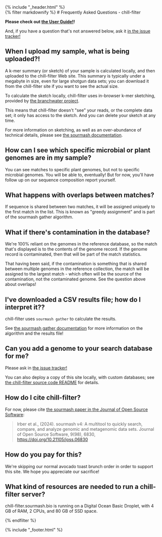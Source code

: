 <html><head>
    <title>chill-filter sample screening - Frequently Asked Questions (FAQ)</title>
    {% include "_header.html" %}
</head>

  <body>
    <main class="container">
      {% filter markdownify %}
# Frequently Asked Questions - chill-filter

**Please check out [the User Guide!](/guide)!**

And, if you have a question that's not answered below, ask it [in the issue tracker!](https://github.com/dib-lab/chill-filter)

## When I upload my sample, what is being uploaded?!

A k-mer summary (or sketch) of your sample is calculated
locally, and then uploaded to the chill-filter Web site.
This summary is typically under a megabyte in size, even for
large shotgun data sets; you can download it from the chill-filter
site if you want to see the actual size.

To calculate the sketch locally, chill-filter uses in-browser k-mer
sketching, provided by
[the branchwater project](https://github.com/sourmash-bio/branchwater/tree/main/app/static).

This means that chill-filter doesn't "see" your reads, or the
complete data set; it only has access to the sketch. And you can
delete your sketch at any time.  <p> For more information on
sketching, as well as an over-abundance of technical details, please
see [the sourmash documentation](https://sourmash.readthedocs.io/).

## How can I see which specific microbial or plant genomes are in my sample?

You can see matches to specific plant genomes, but not to specific
microbial genomes. You will be able to, eventually! But for now,
you'll have follow up on our sequence composition report yourself.

## What happens with overlaps between matches?

If sequence is shared between two matches, it will be assigned uniquely
to the first match in the list. This is known as "greedy assignment" and
is part of the sourmash gather algorithm.

## What if there's contamination in the database?

We're 100% reliant on the genomes in the reference database, so the
match that's displayed is to the contents of the genome record. If
the genome record is contaminated, then that will be part of the match
statistics.

That having been said, if the contamination is something that is shared
between multiple genomes in the reference collection, the match will
be assigned to the largest match - which often will be the source of
the contamination, not the contaminated genome. See the question above
about overlaps!

## I've downloaded a CSV results file; how do I interpret it??

chill-filter uses `sourmash gather` to calculate the results.

See
[the sourmash gather documentation](https://sourmash.readthedocs.io/en/latest/classifying-signatures.html#appendix-a-how-sourmash-gather-works)
for more information on the algorithm and the results file!

## Can you add a genome to your search database for me?

Please ask in [the issue tracker!](https://github.com/dib-lab/chill-filter/issues)

You can also deploy a copy of this site locally, with custom databases; see
[the chill-filter source code README](https://github.com/dib-lab/chill-filter)
for details.

## How do I cite chill-filter?

For now, please cite [the sourmash paper in the Journal of Open Source Software](https://joss.theoj.org/papers/10.21105/joss.06830#):

>Irber et al., (2024). sourmash v4: A multitool to quickly search, compare, and analyze genomic and metagenomic data sets. Journal of Open Source Software, 9(98), 6830, https://doi.org/10.21105/joss.06830

## How do you pay for this?

We're skipping our normal avocado toast brunch order in order to support this
site. We hope you appreciate our sacrifice!

## What kind of resources are needed to run a chill-filter server?

chill-filter.sourmash.bio is running on a Digital Ocean Basic Droplet,
with 4 GB of RAM, 2 CPUs, and 80 GB of SSD space.
      
  {% endfilter %}

{% include "_footer.html" %}
    </main>
   </body>
</html>
